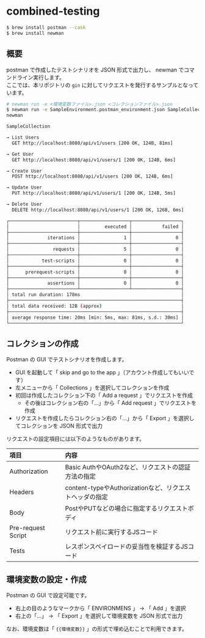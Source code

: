 # combined-testing

```bash
$ brew install postman --cask
$ brew install newman
```

## 概要

postman で作成したテストシナリオを JSON 形式で出力し、 newman でコマンドライン実行します。  
ここでは、本リポジトリの `gin` に対してリクエストを発行するサンプルとなっています。

```bash
# newman run -e <環境変数ファイル>.json <コレクションファイル>.json
$ newman run -e SampleEnvironment.postman_environment.json SampleCollection.postman_collection.json 
newman

SampleCollection

→ List Users
  GET http://localhost:8080/api/v1/users [200 OK, 124B, 81ms]

→ Get User
  GET http://localhost:8080/api/v1/users/1 [200 OK, 124B, 6ms]

→ Create User
  POST http://localhost:8080/api/v1/users [200 OK, 124B, 6ms]

→ Update User
  PUT http://localhost:8080/api/v1/users/1 [200 OK, 124B, 5ms]

→ Delete User
  DELETE http://localhost:8080/api/v1/users/1 [200 OK, 126B, 6ms]

┌─────────────────────────┬──────────────────┬──────────────────┐
│                         │         executed │           failed │
├─────────────────────────┼──────────────────┼──────────────────┤
│              iterations │                1 │                0 │
├─────────────────────────┼──────────────────┼──────────────────┤
│                requests │                5 │                0 │
├─────────────────────────┼──────────────────┼──────────────────┤
│            test-scripts │                0 │                0 │
├─────────────────────────┼──────────────────┼──────────────────┤
│      prerequest-scripts │                0 │                0 │
├─────────────────────────┼──────────────────┼──────────────────┤
│              assertions │                0 │                0 │
├─────────────────────────┴──────────────────┴──────────────────┤
│ total run duration: 178ms                                     │
├───────────────────────────────────────────────────────────────┤
│ total data received: 12B (approx)                             │
├───────────────────────────────────────────────────────────────┤
│ average response time: 20ms [min: 5ms, max: 81ms, s.d.: 30ms] │
└───────────────────────────────────────────────────────────────┘
```

## コレクションの作成

Postman の GUI でテストシナリオを作成します。

- GUI を起動して「 skip and go to the app 」（アカウント作成してもいいです）
- 左メニューから「 Collections 」を選択してコレクションを作成
- 初回は作成したコレクション下の「 Add a request 」でリクエストを作成
  - その後はコレクション右の「...」から「 Add request 」でリクエストを作成
- リクエストを作成したらコレクション右の「...」から「 Export 」を選択してコレクションを JSON 形式で出力

リクエストの設定項目には以下のようなものがあります。

|項目|内容|
|:---|:---|
|Authorization|Basic AuthやOAuth2など、リクエストの認証方法の指定|
|Headers|content-typeやAuthorizationなど、リクエストヘッダの指定|
|Body|PostやPUTなどの場合に指定するリクエストボディ|
|Pre-request Script|リクエスト前に実行するJSコード|
|Tests|レスポンスペイロードの妥当性を検証するJSコード|

## 環境変数の設定・作成

Postman の GUI で設定可能です。  

- 右上の目のようなマークから「 ENVIRONMENS 」 -> 「 Add 」を選択
- 右上の「...」 -> 「 Export 」を選択して環境変数を JSON 形式で出力

なお、環境変数は「 `{{環境変数}}` 」の形式で埋め込むことで利用できます。